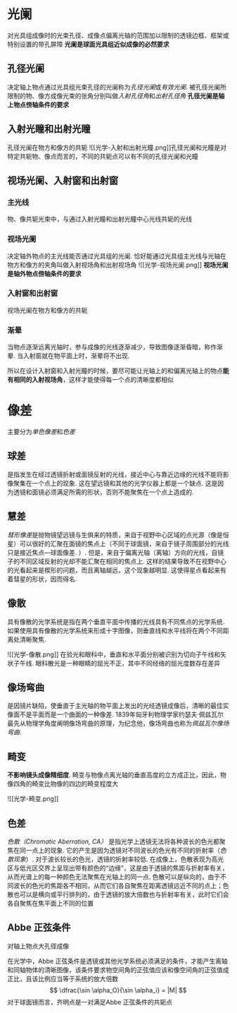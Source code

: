 # 光阑
对光具组成像时的光束孔径、成像点偏离光轴的范围加以限制的透镜边框、框架或特别设置的带孔屏障
**光阑是球面光具组近似成像的必然要求**
## 孔径光阑
决定轴上物点通过光具组光束孔径的光阑称为*孔径光阑*或*有效光阑*. 被孔径光阑所限制的物、像方成像光束的张角分别叫做*入射孔径角*和*出射孔径角*
**孔径光阑是轴上物点傍轴条件的要求**
## 入射光瞳和出射光瞳
孔径光阑在物方和像方的共轭
![[光学-入射和出射光瞳.png]]孔径光阑和光瞳是对特定共轭物、像点而言的，不同的共轭点可以有不同的孔径光阑和光瞳

## 视场光阑、入射窗和出射窗
### 主光线
物、像共轭光束中，与通过入射光瞳和出射光瞳中心光线共轭的光线
### 视场光阑
决定轴外物点的主光线能否通过光具组的光阑. 恰好能通过光具组主光线与光轴在物方和像方的夹角叫做入射视场角和出射视场角
![[光学-视场光阑.png]]
**视场光阑是轴外物点傍轴条件的要求**

### 入射窗和出射窗
视场光阑在物方和像方的共轭

### 渐晕
当物点逐渐远离光轴时，参与成像的光线逐渐减少，导致图像逐渐昏暗，称作渐晕. 当入射窗就在物平面上时，渐晕将不出现. 

所以在设计入射窗和入射光瞳的时候，要尽可能让光轴上的和偏离光轴上的物点**能有相同的入射视场角**，这样才能使得每一个点的清晰度都相似
# 像差
主要分为*单色像差*和*色差*
## 球差
是指发生在经过透镜折射或面镜反射的光线，接近中心与靠近边缘的光线不能将影像聚集在一个点上的现象. 这在望远镜和其他的光学仪器上都是一个缺点. 这是因为透镜和面镜必须满足所需的形状，否则不能聚焦在一个点上造成的.  
## 慧差
*彗形像差*是抛物镜望远镜与生俱来的特质，来自于视野中心区域的点光源（像是恒星）可以很好的汇聚在面镜的焦点上（不同于球面镜，来自于镜子周围部分的光线只是接近焦点—球面像差. ）. 但是，来自于偏离光轴（离轴）方向的光线，自镜子的不同区域反射的光却不能汇聚在相同的焦点上. 这样的结果导致不在视野中心的光看起来是楔形的问题，而且离轴越远，这个现象越明显. 这使得星点看起来有着彗星的形状，因而得名. 
## 像散
具有像散的光学系统是指在两个垂直平面中传播的光线具有不同焦点的光学系统. 如果使用具有像散的光学系统来形成十字图像，则垂直线和水平线将在两个不同距离处清晰聚焦. 

![[光学-像散.png]]
在验光和眼科中，垂直和水平面分别被识别为切向子午线和矢状子午线. 眼科散光是一种眼睛的屈光不正，其中不同经络的屈光度数存在差异
## 像场弯曲
是因镜片缺陷，使垂直于主光轴的物平面上发出的光经透镜成像后，清晰的最佳实像面不是平面而是一个曲面的一种像差. 1839年匈牙利物理学家约瑟夫·佩兹瓦尔最先从物理学角度阐明像场弯曲的原理，为纪念他，像场弯曲也称为*佩兹瓦尔像场弯曲*. 
## 畸变
**不影响镜头成像精细度**. 畸变与物像点离光轴的垂直高度的立方成正比，因此，物像四角的畸变比物像的四边的畸变程度大

![[光学-畸变.png]]
## 色差
*色散（Chromatic Aberration, CA）* 是指光学上透镜无法将各种波长的色光都聚焦在同一点上的现象. 它的产生是因为透镜对不同波长的色光有不同的折射率（*色散现象*）. 对于波长较长的色光，透镜的折射率较低. 在成像上，色散表现为高光区与低光区交界上呈现出带有颜色的“边缘”，这是由于透镜的焦距与折射率有关，从而光谱上的每一种颜色无法聚焦在光轴上的同一点. 色散可以是纵向的，由于不同波长的色光的焦距各不相同，从而它们各自聚焦在距离透镜远近不同的点上；色散也可以是横向或平行排列的，由于透镜的放大倍数也与折射率有关，此时它们会各自聚焦在焦平面上不同的位置
## Abbe 正弦条件
对轴上物点大孔径成像

在光学中，Abbe 正弦条件是透镜或其他光学系统必须满足的条件，才能产生离轴和同轴物体的清晰图像，该条件要求物空间角的正弦值应该和像空间角的正弦值成正比，且该比例应当等于系统的放大倍数
$$
\dfrac{\sin \alpha_O}{\sin \alpha_i} = |M|
$$
对于球面镜而言，齐明点是一对满足Abbe 正弦条件的共轭点

